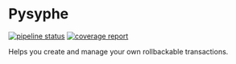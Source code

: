 Pysyphe
=======

[![pipeline status](https://gitlab.priv.sewan.fr/sophia/pysyphe/badges/master/pipeline.svg)](https://gitlab.priv.sewan.fr/sophia/pysyphe/pipelines)
[![coverage report](https://gitlab.priv.sewan.fr/sophia/pysyphe/badges/master/coverage.svg)](https://gitlab.priv.sewan.fr/sophia/pysyphe/commits/master)

Helps you create and manage your own rollbackable transactions.
